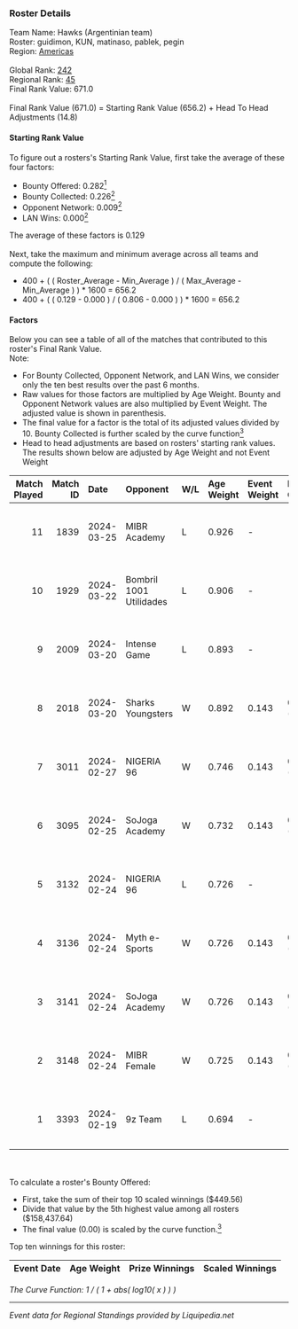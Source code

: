 ### Roster Details<br />
Team Name: Hawks (Argentinian team)<br />
Roster: guidimon, KUN, matinaso, pablek, pegin<br />
Region: [Americas]( ../standings_americas.md)<br />
<br />
Global Rank: [242](../standings_global.md)<br />
Regional Rank: [45]( ../standings_americas.md)<br />
Final Rank Value:  671.0<br />
<br />
Final Rank Value (671.0) = Starting Rank Value (656.2) + Head To Head Adjustments (14.8)<br />

#### Starting Rank Value<br />
To figure out a rosters's Starting Rank Value, first take the average of these four factors:<br />
- Bounty Offered: 0.282[<sup>1</sup>](#table2)
- Bounty Collected: 0.226[<sup>2</sup>](#table1)
- Opponent Network: 0.009[<sup>2</sup>](#table1)
- LAN Wins: 0.000[<sup>2</sup>](#table1)

The average of these factors is 0.129<br />
<br />
Next, take the maximum and minimum average across all teams and compute the following:<br />
- 400 + ( ( Roster_Average - Min_Average ) / ( Max_Average - Min_Average ) ) * 1600 = 656.2
- 400 + ( ( 0.129 - 0.000 ) / ( 0.806 - 0.000 ) ) * 1600 = 656.2


#### Factors<br />
Below you can see a table of all of the matches that contributed to this roster's Final Rank Value.<br />
Note:<br />

- For Bounty Collected, Opponent Network, and LAN Wins, we consider only the ten best results over the past 6 months.
- Raw values for those factors are multiplied by Age Weight. Bounty and Opponent Network values are also multiplied by Event Weight. The adjusted value is shown in parenthesis.
- The final value for a factor is the total of its adjusted values divided by 10. Bounty Collected is further scaled by the curve function[<sup>3</sup>](#curveFunction)
- Head to head adjustments are based on rosters' starting rank values. The results shown below are adjusted by Age Weight and not Event Weight
<span id="table1"></span><br />


| Match Played | Match ID | Date       | Opponent                | W/L | Age Weight | Event Weight | Bounty Collected | Opponent Network | LAN Wins      | H2H Adj. | Roster                                  |
| -: | -: | :- | :- | :- | :- | :- | :- | :- | :- | -: | :- |
|           11 |     1839 | 2024-03-25 | MIBR Academy            | L   | 0.926      | -            | -                | -                | -             |   -12.48 | guidimon, KUN, matinaso, pablek, pegin  |
|           10 |     1929 | 2024-03-22 | Bombril 1001 Utilidades | L   | 0.906      | -            | -                | -                | -             |   -13.20 | guidimon, KUN, matinaso, pablek, pegin  |
|            9 |     2009 | 2024-03-20 | Intense Game            | L   | 0.893      | -            | -                | -                | -             |   -12.59 | guidimon, KUN, matinaso, pablek, pegin  |
|            8 |     2018 | 2024-03-20 | Sharks Youngsters       | W   | 0.892      | 0.143        | 0.004 (0.000)    | 0.211 (0.027)    | false (0.000) |    11.93 | guidimon, KUN, matinaso, pablek, pegin  |
|            7 |     3011 | 2024-02-27 | NIGERIA 96              | W   | 0.746      | 0.143        | 0.002 (0.000)    | 0.095 (0.010)    | false (0.000) |    10.57 | guidimon, KUN, nacho, nasher, pablek    |
|            6 |     3095 | 2024-02-25 | SoJoga Academy          | W   | 0.732      | 0.143        | 0.001 (0.000)    | 0.109 (0.011)    | false (0.000) |    11.09 | Colt, k1not1, Patoz1k, pkN, telezin     |
|            5 |     3132 | 2024-02-24 | NIGERIA 96              | L   | 0.726      | -            | -                | -                | -             |   -12.50 | deemO, leozik4, nv1nJ, predict, t9mpest |
|            4 |     3136 | 2024-02-24 | Myth e-Sports           | W   | 0.726      | 0.143        | 0.000 (0.000)    | 0.070 (0.007)    | false (0.000) |    10.36 | guidimon, KUN, nacho, nasher, pablek    |
|            3 |     3141 | 2024-02-24 | SoJoga Academy          | W   | 0.726      | 0.143        | 0.001 (0.000)    | 0.109 (0.011)    | false (0.000) |    10.68 | guidimon, KUN, nacho, nasher, pablek    |
|            2 |     3148 | 2024-02-24 | MIBR Female             | W   | 0.725      | 0.143        | 0.027 (0.003)    | 0.199 (0.021)    | false (0.000) |    14.13 | Babs, dani, ferzy, khizha, REGIANE      |
|            1 |     3393 | 2024-02-19 | 9z Team                 | L   | 0.694      | -            | -                | -                | -             |    -3.19 | guidimon, KUN, nacho, nasher, pablek    |

<br />
<span id="table2"></span><br />
To calculate a roster's Bounty Offered:<br />

- First, take the sum of their top 10 scaled winnings ($449.56)
- Divide that value by the 5th highest value among all rosters ($158,437.64)
- The final value (0.00) is scaled by the curve function.[<sup>3</sup>](#curveFunction)

Top ten winnings for this roster:<br />

| Event Date | Age Weight | Prize Winnings | Scaled Winnings |
| :- | -: | :- | :- |


<span id="curveFunction"></span>_The Curve Function: 1 / ( 1 + abs( log10( x ) ) )_<br />

---
_Event data for Regional Standings provided by Liquipedia.net_<br />
